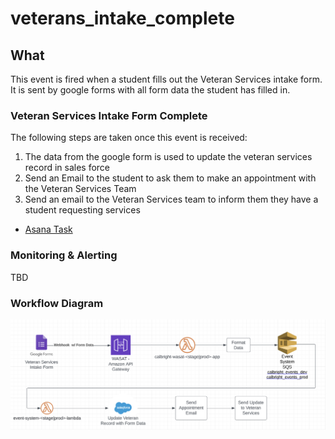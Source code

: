 # veterans_intake_complete

## What
This event is fired when a student fills out the Veteran Services intake form. It is sent by google forms with all
form data the student has filled in.

### Veteran Services Intake Form Complete
The following steps are taken once this event is received:
 1. The data from the google form is used to update the veteran services record in sales force
 2. Send an Email to the student to ask them to make an appointment with the Veteran Services Team
 3. Send an email to the Veteran Services team to inform them they have a student requesting services

 - [Asana Task](https://app.asana.com/0/1204556403808586/1204556403808598/f)

### Monitoring & Alerting
TBD

### Workflow Diagram
![veterans_intake_complete](veterans_intake_complete.png)